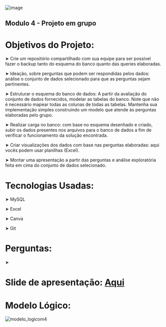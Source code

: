 ![image](https://user-images.githubusercontent.com/116355056/224568722-e1bae19e-028a-4074-885f-efffe0b2d8ef.png)

## Modulo 4 - Projeto em grupo



# Objetivos do Projeto:

➤ Crie um repositório compartilhado com sua equipe para ser possível fazer o backup tanto do esquema do banco quanto das queries elaboradas.

➤ Ideação, sobre perguntas que podem ser respondidas pelos dados: análise o conjunto de dados selecionado para que as perguntas sejam pertinentes.

➤ Estruturar o esquema do banco de dados: A partir da avaliação do conjunto de dados fornecidos, modelar as tabelas do banco. Note que não é necessário mapear todas as colunas de todas as tabelas. Mantenha sua implementação simples construindo um modelo que atende às perguntas elaboradas pelo grupo.

➤ Realizar carga no banco: com base no esquema desenhado e criado, subir os dados presentes nos arquivos para o banco de dados a fim de verificar o funcionamento da solução encontrada.

➤ Criar visualizações dos dados com base nas perguntas elaboradas: aqui vocês podem usar planilhas (Excel).

➤ Montar uma apresentação a partir das perguntas e análise exploratória feita em cima do conjunto de dados selecionado.

# Tecnologias Usadas:

➤ MySQL

➤ Excel

➤ Canva

➤ Git

# Perguntas:

➤


# Slide de apresentação: [Aqui](https://www.canva.com/design/DAFc7nvAnZk/p6SQz8F1cndMqH8L73sYDQ/view?utm_content=DAFc7nvAnZk&utm_campaign=designshare&utm_medium=link2&utm_source=sharebutton)





# Modelo Lógico:
![modelo_logicom4](https://user-images.githubusercontent.com/115815559/224511009-c0b4487f-05d3-45f7-a1ef-b73a30a4b0cf.png)
